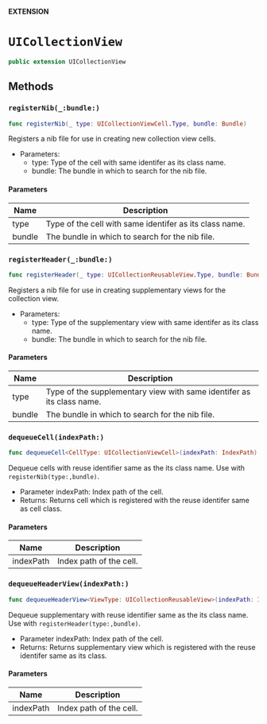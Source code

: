 **EXTENSION**

# `UICollectionView`
```swift
public extension UICollectionView
```

## Methods
### `registerNib(_:bundle:)`

```swift
func registerNib(_ type: UICollectionViewCell.Type, bundle: Bundle)
```

Registers a nib file for use in creating new collection view cells.
- Parameters:
  - type: Type of the cell with same identifer as its class name.
  - bundle: The bundle in which to search for the nib file.

#### Parameters

| Name | Description |
| ---- | ----------- |
| type | Type of the cell with same identifer as its class name. |
| bundle | The bundle in which to search for the nib file. |

### `registerHeader(_:bundle:)`

```swift
func registerHeader(_ type: UICollectionReusableView.Type, bundle: Bundle)
```

Registers a nib file for use in creating supplementary views for the collection view.
- Parameters:
  - type: Type of the supplementary view with same identifer as its class name.
  - bundle: The bundle in which to search for the nib file.

#### Parameters

| Name | Description |
| ---- | ----------- |
| type | Type of the supplementary view with same identifer as its class name. |
| bundle | The bundle in which to search for the nib file. |

### `dequeueCell(indexPath:)`

```swift
func dequeueCell<CellType: UICollectionViewCell>(indexPath: IndexPath) -> CellType
```

Dequeue cells with reuse identifier same as the its class name.
Use with `registerNib(type:,bundle)`.
- Parameter indexPath: Index path of the cell.
- Returns: Returns cell which is registered with the reuse identifer same as cell class.

#### Parameters

| Name | Description |
| ---- | ----------- |
| indexPath | Index path of the cell. |

### `dequeueHeaderView(indexPath:)`

```swift
func dequeueHeaderView<ViewType: UICollectionReusableView>(indexPath: IndexPath) -> ViewType
```

Dequeue supplementary with reuse identifier same as the its class name.
Use with `registerHeader(type:,bundle)`.
- Parameter indexPath: Index path of the cell.
- Returns: Returns supplementary view which is registered with the reuse identifer same as its class.

#### Parameters

| Name | Description |
| ---- | ----------- |
| indexPath | Index path of the cell. |